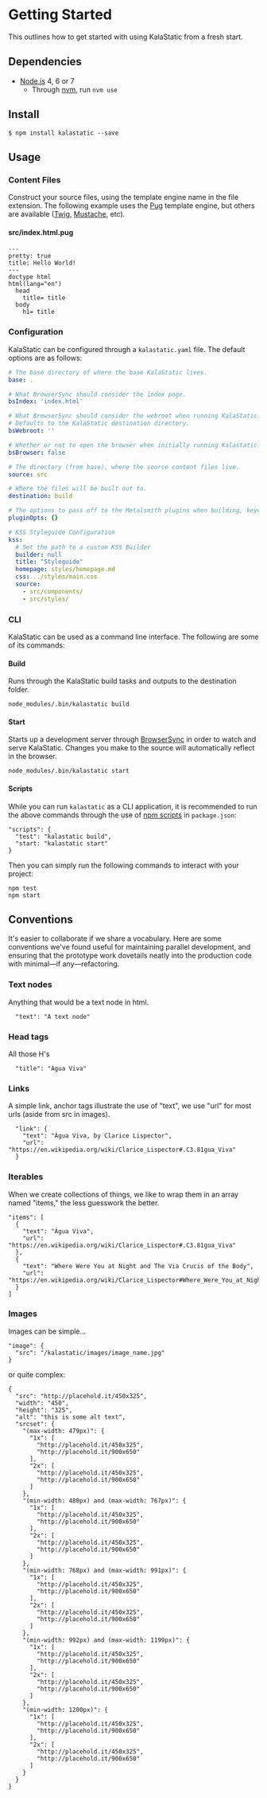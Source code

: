 # Getting Started

This outlines how to get started with using KalaStatic from a fresh start.

## Dependencies

- [Node.js](https://nodejs.org) 4, 6 or 7
  - Through [nvm](https://github.com/creationix/nvm), run `nvm use`

## Install

    $ npm install kalastatic --save

## Usage

### Content Files

Construct your source files, using the template engine name in the file extension. The following example uses the [Pug](https://pugjs.org/) template engine, but others are available ([Twig](https://github.com/twigjs/twig.js), [Mustache](https://github.com/janl/mustache.js/), etc).

#### src/index.html.pug
``` pug
---
pretty: true
title: Hello World!
---
doctype html
html(lang="en")
  head
    title= title
  body
    h1= title
```

### Configuration

KalaStatic can be configured through a `kalastatic.yaml` file. The default options are as follows:

``` yml
# The base directory of where the base KalaStatic lives.
base: .

# What BrowserSync should consider the index page.
bsIndex: 'index.html'

# What BrowserSync should consider the webroot when running KalaStatic.
# Defaults to the KalaStatic destination directory.
bsWebroot: ''

# Whether or not to open the browser when initially running Kalastatic.
bsBrowser: false

# The directory (from base), where the source content files live.
source: src

# Where the files will be built out to.
destination: build

# The options to pass off to the Metalsmith plugins when building, keyed by plugin name.
pluginOpts: {}

# KSS Styleguide Configuration
kss:
  # Set the path to a custom KSS Builder
  builder: null
  title: "Styleguide"
  homepage: styles/homepage.md
  css: ../styles/main.css
  source:
    - src/components/
    - src/styles/
```

### CLI

KalaStatic can be used as a command line interface. The following are some of its commands:

#### Build

Runs through the KalaStatic build tasks and outputs to the destination folder.

```
node_modules/.bin/kalastatic build
```

#### Start

Starts up a development server through [BrowserSync](https://www.browsersync.io/) in order to watch and serve KalaStatic. Changes you make to the source will automatically reflect in the browser.

```
node_modules/.bin/kalastatic start
```

#### Scripts

While you can run `kalastatic` as a CLI application, it is recommended to run the above commands through the use of [npm scripts](https://docs.npmjs.com/misc/scripts) in `package.json`:

```
"scripts": {
  "test": "kalastatic build",
  "start: "kalastatic start"
}
```

Then you can simply run the following commands to interact with your project:

```
npm test
npm start
```

## Conventions

It's easier to collaborate if we share a vocabulary.
Here are some conventions we've found useful for maintaining parallel development, and ensuring that the prototype work dovetails neatly into the production code with minimal—if any—refactoring.

### Text nodes

Anything that would be a text node in html.

```
  "text": "A text node"
```

### Head tags

All those H's

```
  "title": "Água Viva"
```

### Links

A simple link, anchor tags illustrate the use of "text", we use "url" for most urls (aside from src in images).

```
  "link": {
    "text": "Água Viva, by Clarice Lispector",
    "url": "https://en.wikipedia.org/wiki/Clarice_Lispector#.C3.81gua_Viva"
  }
```

### Iterables

When we create collections of things, we like to wrap them in an array named "items," the less guesswork the better.

```
"items": [
  {
    "text": "Água Viva",
    "url": "https://en.wikipedia.org/wiki/Clarice_Lispector#.C3.81gua_Viva"
  },
  {
    "text": "Where Were You at Night and The Via Crucis of the Body",
    "url": "https://en.wikipedia.org/wiki/Clarice_Lispector#Where_Were_You_at_Night_and_The_Via_Crucis_of_the_Body"
  }
]
```

### Images

Images can be simple…

```
"image": {
  "src": "/kalastatic/images/image_name.jpg"
}
```

or quite complex:

```
{
  "src": "http://placehold.it/450x325",
  "width": "450",
  "height": "325",
  "alt": "this is some alt text",
  "srcset": {
    "(max-width: 479px)": {
      "1x": [
        "http://placehold.it/450x325",
        "http://placehold.it/900x650"
      ],
      "2x": [
        "http://placehold.it/450x325",
        "http://placehold.it/900x650"
      ]
    },
    "(min-width: 480px) and (max-width: 767px)": {
      "1x": [
        "http://placehold.it/450x325",
        "http://placehold.it/900x650"
      ],
      "2x": [
        "http://placehold.it/450x325",
        "http://placehold.it/900x650"
      ]
    },
    "(min-width: 768px) and (max-width: 991px)": {
      "1x": [
        "http://placehold.it/450x325",
        "http://placehold.it/900x650"
      ],
      "2x": [
        "http://placehold.it/450x325",
        "http://placehold.it/900x650"
      ]
    },
    "(min-width: 992px) and (max-width: 1199px)": {
      "1x": [
        "http://placehold.it/450x325",
        "http://placehold.it/900x650"
      ],
      "2x": [
        "http://placehold.it/450x325",
        "http://placehold.it/900x650"
      ]
    },
    "(min-width: 1200px)": {
      "1x": [
        "http://placehold.it/450x325",
        "http://placehold.it/900x650"
      ],
      "2x": [
        "http://placehold.it/450x325",
        "http://placehold.it/900x650"
      ]
    }
  }
}

```

<!--
## Collections
## Navigation
 how we do it with the built in tools e.g. metadata file and looping with twig.
Includes (partials)

## Includes (partials)
## Layouts
### Extending (engine specific)
## Ingesting assets from node packages
### Sass  IncludePaths
## .metadata files
## .assets files
## Twig filters
- Bustcache
- Slug
- Drupal filters
-->
